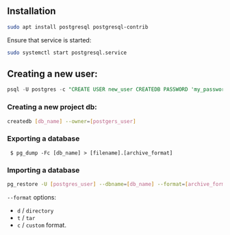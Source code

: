 ## Installation
```bash
sudo apt install postgresql postgresql-contrib
```

Ensure that service is started:
```bash
sudo systemctl start postgresql.service
```

## Creating a new user:
```sql
psql -U postgres -c "CREATE USER new_user CREATEDB PASSWORD 'my_password'"

```

### Creating a new project db:

```bash
createdb [db_name] --owner=[postgers_user]
```

### Exporting a database

```
 $ pg_dump -Fc [db_name] > [filename].[archive_format]
```

### Importing a database
```bash
pg_restore -U [postgres_user] --dbname=[db_name] --format=[archive_format]
```
`--format` options: 

 - `d` / `directory`
 - `t` / `tar`
 - `c` / `custom` format.
